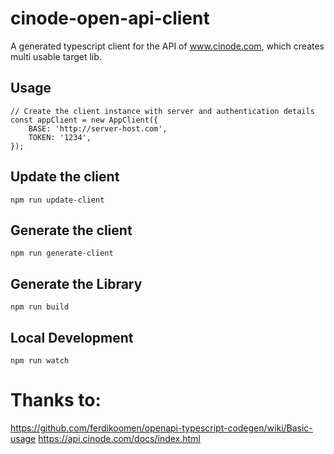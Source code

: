 # cinode-open-api-client
A generated typescript client for the API of www.cinode.com, which creates multi usable target lib.

## Usage
```
// Create the client instance with server and authentication details
const appClient = new AppClient({
    BASE: 'http://server-host.com',
    TOKEN: '1234',
});

```

## Update the client
```
npm run update-client

```

## Generate the client
```
npm run generate-client

```

## Generate the Library
```
npm run build

```

## Local Development
```
npm run watch

```


# Thanks to:
https://github.com/ferdikoomen/openapi-typescript-codegen/wiki/Basic-usage
https://api.cinode.com/docs/index.html